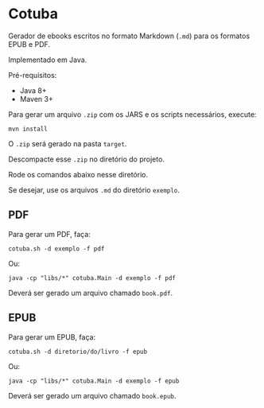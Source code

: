 # Cotuba

Gerador de ebooks escritos no formato Markdown (`.md`) para os formatos EPUB e PDF.

Implementado em Java.

Pré-requisitos:

- Java 8+
- Maven 3+

Para gerar um arquivo `.zip` com os JARS e os scripts necessários, execute:

```
mvn install
```

O `.zip` será gerado na pasta `target`.

Descompacte esse `.zip` no diretório do projeto.

Rode os comandos abaixo nesse diretório.

Se desejar, use os arquivos `.md` do diretório `exemplo`.

## PDF

Para gerar um PDF, faça:

```
cotuba.sh -d exemplo -f pdf
```

Ou:

```
java -cp "libs/*" cotuba.Main -d exemplo -f pdf
```

Deverá ser gerado um arquivo chamado `book.pdf`.

## EPUB

Para gerar um EPUB, faça:

```
cotuba.sh -d diretorio/do/livro -f epub
```

Ou:

```
java -cp "libs/*" cotuba.Main -d exemplo -f epub
```

Deverá ser gerado um arquivo chamado `book.epub`.

